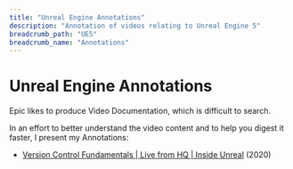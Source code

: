 ```yaml
---
title: "Unreal Engine Annotations"
description: "Annotation of videos relating to Unreal Engine 5"
breadcrumb_path: "UE5"
breadcrumb_name: "Annotations"
---
```



# Unreal Engine Annotations

Epic likes to produce Video Documentation, which is difficult to search.

In an effort to better understand the video content and to help you digest it faster,
I present my Annotations:

- [Version Control Fundamentals \| Live from HQ \| Inside Unreal](Inside-Unreal/EpicGames-Version-Control-Fundamentals) (2020)
